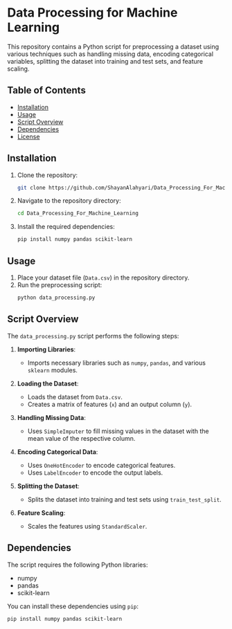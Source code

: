 # Data Processing for Machine Learning

This repository contains a Python script for preprocessing a dataset using various techniques such as handling missing data, encoding categorical variables, splitting the dataset into training and test sets, and feature scaling.

## Table of Contents

- [Installation](#installation)
- [Usage](#usage)
- [Script Overview](#script-overview)
- [Dependencies](#dependencies)
- [License](#license)

## Installation

1. Clone the repository:
    ```bash
    git clone https://github.com/ShayanAlahyari/Data_Processing_For_Machine_Learning.git
    ```

2. Navigate to the repository directory:
    ```bash
    cd Data_Processing_For_Machine_Learning
    ```

3. Install the required dependencies:
    ```bash
    pip install numpy pandas scikit-learn
    ```

## Usage

1. Place your dataset file (`Data.csv`) in the repository directory.
2. Run the preprocessing script:
    ```bash
    python data_processing.py
    ```

## Script Overview

The `data_processing.py` script performs the following steps:

1. **Importing Libraries**:
    - Imports necessary libraries such as `numpy`, `pandas`, and various `sklearn` modules.

2. **Loading the Dataset**:
    - Loads the dataset from `Data.csv`.
    - Creates a matrix of features (`x`) and an output column (`y`).

3. **Handling Missing Data**:
    - Uses `SimpleImputer` to fill missing values in the dataset with the mean value of the respective column.

4. **Encoding Categorical Data**:
    - Uses `OneHotEncoder` to encode categorical features.
    - Uses `LabelEncoder` to encode the output labels.

5. **Splitting the Dataset**:
    - Splits the dataset into training and test sets using `train_test_split`.

6. **Feature Scaling**:
    - Scales the features using `StandardScaler`.

## Dependencies

The script requires the following Python libraries:

- numpy
- pandas
- scikit-learn

You can install these dependencies using `pip`:

```bash
pip install numpy pandas scikit-learn
